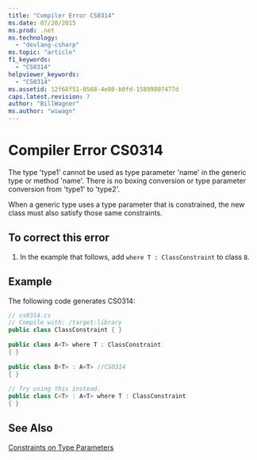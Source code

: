 ```yaml
---
title: "Compiler Error CS0314"
ms.date: 07/20/2015
ms.prod: .net
ms.technology: 
  - "devlang-csharp"
ms.topic: "article"
f1_keywords: 
  - "CS0314"
helpviewer_keywords: 
  - "CS0314"
ms.assetid: 12f68f51-0568-4e80-b0fd-15899807477d
caps.latest.revision: 7
author: "BillWagner"
ms.author: "wiwagn"
---
```

# Compiler Error CS0314
The type 'type1' cannot be used as type parameter 'name' in the generic type or method 'name'. There is no boxing conversion or type parameter conversion from 'type1' to 'type2'.  
  
 When a generic type uses a type parameter that is constrained, the new class must also satisfy those same constraints.  
  
## To correct this error  
  
1.  In the example that follows, add `where T : ClassConstraint` to class `B`.  
  
## Example  
 The following code generates CS0314:  
  
```csharp  
// cs0314.cs  
// Compile with: /target:library  
public class ClassConstraint { }  
  
public class A<T> where T : ClassConstraint  
{ }  
  
public class B<T> : A<T> //CS0314  
{ }  
  
// Try using this instead.  
public class C<T> : A<T> where T : ClassConstraint  
{ }  
```  
  
## See Also  
 [Constraints on Type Parameters](../../csharp/programming-guide/generics/constraints-on-type-parameters.md)
